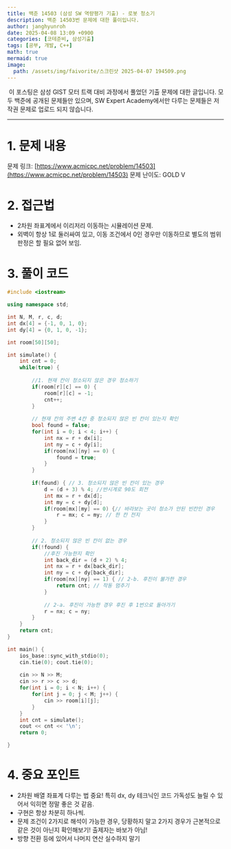 ```yaml
---
title: 백준 14503 (삼성 SW 역량평가 기출) - 로봇 청소기
description: 백준 14503번 문제에 대한 풀이입니다. 
author: janghyunroh
date: 2025-04-08 13:09 +0900
categories: [코테준비, 삼성기출]
tags: [공부, 개발, C++]
math: true
mermaid: true
image: 
  path: /assets/img/faivorite/스크린샷 2025-04-07 194509.png
---
```


 &nbsp;이 포스팅은 삼성 GIST 모터 트랙 대비 과정에서 풀었던 기출 문제에 대한 글입니다.
 모두 백준에 공개된 문제들만 있으며, SW Expert Academy에서만 다루는 문제들은 저작권 문제로 업로드 되지 않습니다.  

---

# 1. 문제 내용

문제 링크: [https://www.acmicpc.net/problem/14503](https://www.acmicpc.net/problem/14503)
문제 난이도: GOLD V

# 2. 접근법

- 2차원 좌표계에서 이리저리 이동하는 시뮬레이션 문제. 
- 외벽이 항상 1로 둘러싸여 있고, 이동 조건에서 0인 경우만 이동하므로 별도의 범위 판정은 할 필요 없어 보임. 


# 3. 풀이 코드

```c++
#include <iostream>

using namespace std;

int N, M, r, c, d;
int dx[4] = {-1, 0, 1, 0};
int dy[4] = {0, 1, 0, -1};

int room[50][50];

int simulate() {
    int cnt = 0;
    while(true) {
        
        //1. 현재 칸이 청소되지 않은 경우 청소하기
        if(room[r][c] == 0) {
            room[r][c] = -1;
            cnt++;
        }
        
        // 현재 칸의 주변 4칸 중 청소되지 않은 빈 칸이 있는지 확인
        bool found = false;
        for(int i = 0; i < 4; i++) {
            int nx = r + dx[i];
            int ny = c + dy[i];
            if(room[nx][ny] == 0) { 
                found = true;
            }
        }
        
        if(found) { // 3. 청소되지 않은 빈 칸이 있는 경우
            d = (d + 3) % 4; //반시계로 90도 회전
            int mx = r + dx[d];
            int my = c + dy[d];
            if(room[mx][my] == 0) {// 바라보는 곳이 청소가 안된 빈칸인 경우
                r = mx; c = my; // 한 칸 전지 
            }
        }
        
        // 2. 청소되지 않은 빈 칸이 없는 경우
        if(!found) {
            //후진 가능한지 확인
            int back_dir = (d + 2) % 4;
            int nx = r + dx[back_dir];
            int ny = c + dy[back_dir];
            if(room[nx][ny] == 1) { // 2-b. 후진이 불가한 경우
                return cnt; // 작동 멈추기
            }
            
            // 2-a. 후진이 가능한 경우 후진 후 1번으로 돌아가기
            r = nx; c = ny;
        } 
    }
    return cnt;
}

int main() {
    ios_base::sync_with_stdio(0);
    cin.tie(0); cout.tie(0);
    
    cin >> N >> M;
    cin >> r >> c >> d;
    for(int i = 0; i < N; i++) {
        for(int j = 0; j < M; j++) {
            cin >> room[i][j];
        }
    }
    int cnt = simulate();
    cout << cnt << '\n';
    return 0;

}

```

# 4. 중요 포인트

- 2차원 배열 좌표계 다루는 법 중요! 특히 dx, dy 테크닉인 코드 가독성도 늘릴 수 있어서 익히면 정말 좋은 것 같음.
- 구현은 항상 차분히 하나씩. 
- 문제 조건이 2가지로 해석이 가능한 경우, 당황하지 말고 2가지 경우가 근본적으로 같은 것이 아닌지 확인해보기! 출제자는 바보가 아님! 
- 방향 전환 등에 있어서 나머지 연산 실수하지 말기
